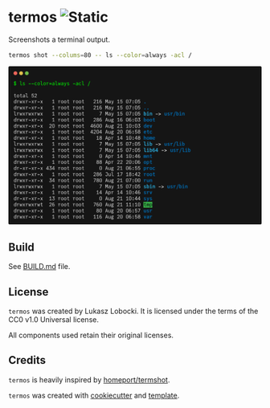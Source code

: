# termos ![Static](https://img.shields.io/badge/plajta-werwa-chartreuse?style=for-the-badge&labelColor=cyan)

Screenshots a terminal output.

```bash
termos shot --colums=80 -- ls --color=always -acl /
```

![example](example.png)

## Build

See [BUILD.md](BUILD.md) file.

## License

`termos` was created by Lukasz Lobocki. It is licensed under the terms of the CC0 v1.0 Universal license.

All components used retain their original licenses.

## Credits

`termos` is heavily inspired by [homeport/termshot](https://github.com/homeport/termshot).

`termos` was created with [cookiecutter](https://cookiecutter.readthedocs.io/en/latest/) and [template](https://github.com/lukasz-lobocki/go-cookiecutter).
